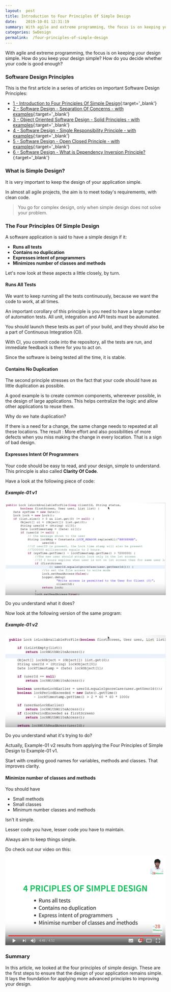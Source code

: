 ```yaml
---
layout:  post
title: Introduction to Four Principles Of Simple Design
date:    2019-10-01 12:31:19
summary: With agile and extreme programming, the focus is on keeping your design simple. How do you keep your design simple? How do you decide whether your code is good enough?
categories: SwDesign
permalink:  /four-principles-of-simple-design
---
```


With agile and extreme programming, the focus is on keeping your design simple. How do you keep your design simple? How do you decide whether your code is good enough?

### Software Design Principles

This is the first article in a series of articles on important Software Design Principles:

- [1 - Introduction to Four Principles Of Simple Design](/four-principles-of-simple-design){:target='_blank'}
- [2 - Software Design - Separation Of Concerns - with examples](/software-design-seperation-of-concerns-with-examples){:target='_blank'}
- [3 - Object Oriented Software Design - Solid Principles - with examples](/software-design-solid-principles){:target='_blank'}
- [4 - Software Design - Single Responsibility Principle - with examples](/software-design-single-responsibility-principle){:target='_blank'}
- [5 - Software Design - Open Closed Principle - with examples](/software-design-open-closed-principle){:target='_blank'}
- [6 - Software Design - What is Dependency Inversion Principle?](/software-design-dependency-inversion-principle){:target='_blank'}




### What is Simple Design?

It is very important to keep the design of your application simple. 

In almost all agile projects, the aim is to meet today's requirements, with clean code. 

> You go for complex design, only when simple design does not solve your problem.

### The Four Principles Of Simple Design

A software application is said to have a simple design if it:
* **Runs all tests**
* **Contains no duplication**
* **Expresses intent of programmers**
* **Minimizes number of classes and methods**

Let's now look at these aspects a little closely, by turn.

#### Runs All Tests

We want to keep running all the tests continuously, because we want the code to work, at all times. 

An important corollary of this principle is you need to have a large number of automation tests. All unit, integration and API tests must be automated. 

You should launch these tests as part of your build, and they should also be a part of Continuous Integration (CI). 

With CI, you commit code into the repository, all the tests are run, and immediate feedback is there for you to act on. 

Since the software is being tested all the time, it is stable.

#### Contains No Duplication

The second principle stresses on the fact that your code should have as little duplication as possible. 

A good example is to create common components, whereever possible, in the design of large applications. This helps centralize the logic and allow other applications to reuse them.

Why do we hate duplication? 

If there is a need for a change, the same change needs to repeated at all these locations. The result : More effort and also possibilities of more defects when you miss making the change in every location. That is a sign of bad design. 

#### Expresses Intent Of Programmers

Your code should be easy to read, and your design, simple to understand. This principle is also called **Clarity Of Code**. 

Have a look at the following piece of code:

##### Example-01 v1

![image info](/images/Capture-09-01.png) 

Do you understand what it does? 

Now look at the following version of the same program: 

##### Example-01 v2

![image info](/images/Capture-09-02.png)

Do you understand what it's trying to do?

Actually, Example-01 v2 results from applying the Four Principles of Simple Design to Example-01 v1. 

Start with creating good names for variables, methods and classes. That improves clarity.

#### Minimize number of classes and methods

You should have 
* Small methods
* Small classes
* Minimum number classes and methods

Isn't it simple.

Lesser code you have, lesser code you have to maintain.

Always aim to keep things simple.

Do check out our video on this:

[![image info](/images/Capture-09-03.png)](https://www.youtube.com/watch?v=jQIJkzCmUvo)   

### Summary

In this article, we looked at the four principles of simple design. These are the first steps to ensure that the design of your application remains simple. It lays the foundation for applying more advanced principles to improving your design.

